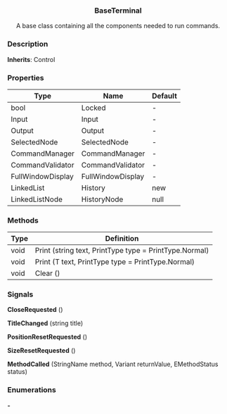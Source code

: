 <div align="center">
	<h3>BaseTerminal</h1>
	<p>A base class containing all the components needed to run commands.</p>
</div>

### Description

**Inherits**: Control

### Properties

| Type                   | Name              | Default |
| ---------------------- | ----------------- | ------- |
| bool                   | Locked            | -       |
| Input                  | Input             | -       |
| Output                 | Output            | -       |
| SelectedNode           | SelectedNode      | -       |
| CommandManager         | CommandManager    | -       |
| CommandValidator       | CommandValidator  | -       |
| FullWindowDisplay      | FullWindowDisplay | -       |
| LinkedList<string>     | History           | new     |
| LinkedListNode<string> | HistoryNode       | null    |

### Methods

| Type | Definition                                             |
| ---- | ------------------------------------------------------ |
| void | Print (string text, PrintType type = PrintType.Normal) |
| void | Print<T> (T text, PrintType type = PrintType.Normal)   |
| void | Clear ()                                               |

### Signals

**CloseRequested** ()

**TitleChanged** (string title)

**PositionResetRequested** ()

**SizeResetRequested** ()

**MethodCalled** (StringName method, Variant returnValue, EMethodStatus status)

### Enumerations

**-**
